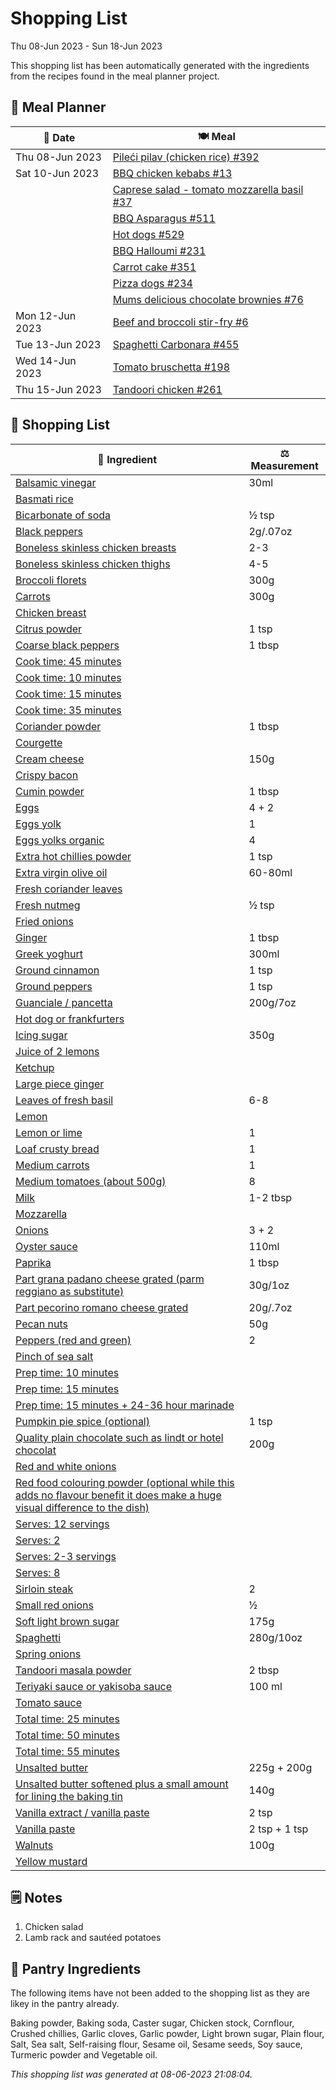 # Shopping List

Thu 08-Jun 2023 - Sun 18-Jun 2023

This shopping list has been automatically generated with the ingredients from the recipes found in the meal planner project.

## 📅 Meal Planner

|📅 Date| 🍽️ Meal|
|----|----|
|Thu 08-Jun 2023|[Pileći pilav (chicken rice) #392](https://github.com/jcallaghan/The-Cookbook/issues/392)|
|Sat 10-Jun 2023|[BBQ chicken kebabs #13](https://github.com/jcallaghan/The-Cookbook/issues/13)|
||[Caprese salad - tomato mozzarella basil #37](https://github.com/jcallaghan/The-Cookbook/issues/37)|
||[BBQ Asparagus #511](https://github.com/jcallaghan/The-Cookbook/issues/511)|
||[Hot dogs #529](https://github.com/jcallaghan/The-Cookbook/issues/529)|
||[BBQ Halloumi #231](https://github.com/jcallaghan/The-Cookbook/issues/231)|
||[Carrot cake #351](https://github.com/jcallaghan/The-Cookbook/issues/351)|
||[Pizza dogs #234](https://github.com/jcallaghan/The-Cookbook/issues/234)|
||[Mums delicious chocolate brownies #76](https://github.com/jcallaghan/The-Cookbook/issues/76)|
|Mon 12-Jun 2023|[Beef and broccoli stir-fry #6](https://github.com/jcallaghan/The-Cookbook/issues/6)|
|Tue 13-Jun 2023|[Spaghetti Carbonara #455](https://github.com/jcallaghan/The-Cookbook/issues/455)|
|Wed 14-Jun 2023|[Tomato bruschetta #198](https://github.com/jcallaghan/The-Cookbook/issues/198)|
|Thu 15-Jun 2023|[Tandoori chicken #261](https://github.com/jcallaghan/The-Cookbook/issues/261)|

## 🛒 Shopping List

| 🍌 Ingredient| ⚖️ Measurement|
|----------|-----------|
|[Balsamic vinegar](https://www.sainsburys.co.uk/gol-ui/SearchResults/Balsamic%20vinegar)|30ml|
|[Basmati rice](https://www.sainsburys.co.uk/gol-ui/SearchResults/Basmati%20rice)||
|[Bicarbonate of soda](https://www.sainsburys.co.uk/gol-ui/SearchResults/Bicarbonate%20of%20soda)|½ tsp|
|[Black peppers](https://www.sainsburys.co.uk/gol-ui/SearchResults/Black%20peppers)|2g/.07oz|
|[Boneless skinless chicken breasts](https://www.sainsburys.co.uk/gol-ui/SearchResults/Boneless%20skinless%20chicken%20breasts)|2-3|
|[Boneless skinless chicken thighs](https://www.sainsburys.co.uk/gol-ui/SearchResults/Boneless%20skinless%20chicken%20thighs)|4-5|
|[Broccoli florets](https://www.sainsburys.co.uk/gol-ui/SearchResults/Broccoli%20florets)|300g|
|[Carrots](https://www.sainsburys.co.uk/gol-ui/SearchResults/Carrots)|300g|
|[Chicken breast](https://www.sainsburys.co.uk/gol-ui/SearchResults/Chicken%20breast)||
|[Citrus powder](https://www.sainsburys.co.uk/gol-ui/SearchResults/Citrus%20powder)|1 tsp|
|[Coarse black peppers](https://www.sainsburys.co.uk/gol-ui/SearchResults/Coarse%20black%20peppers)|1 tbsp|
|[Cook time:  45 minutes](https://www.sainsburys.co.uk/gol-ui/SearchResults/Cook%20time:%20%2045%20minutes)||
|[Cook time: 10 minutes](https://www.sainsburys.co.uk/gol-ui/SearchResults/Cook%20time:%2010%20minutes)||
|[Cook time: 15 minutes](https://www.sainsburys.co.uk/gol-ui/SearchResults/Cook%20time:%2015%20minutes)||
|[Cook time: 35 minutes](https://www.sainsburys.co.uk/gol-ui/SearchResults/Cook%20time:%2035%20minutes)||
|[Coriander powder](https://www.sainsburys.co.uk/gol-ui/SearchResults/Coriander%20powder)|1 tbsp|
|[Courgette](https://www.sainsburys.co.uk/gol-ui/SearchResults/Courgette)||
|[Cream cheese](https://www.sainsburys.co.uk/gol-ui/SearchResults/Cream%20cheese)|150g|
|[Crispy bacon](https://www.sainsburys.co.uk/gol-ui/SearchResults/Crispy%20bacon)||
|[Cumin powder](https://www.sainsburys.co.uk/gol-ui/SearchResults/Cumin%20powder)|1 tbsp|
|[Eggs](https://www.sainsburys.co.uk/gol-ui/SearchResults/Eggs)|4 + 2|
|[Eggs yolk](https://www.sainsburys.co.uk/gol-ui/SearchResults/Eggs%20yolk)|1|
|[Eggs yolks organic](https://www.sainsburys.co.uk/gol-ui/SearchResults/Eggs%20yolks%20organic)|4|
|[Extra hot chillies powder](https://www.sainsburys.co.uk/gol-ui/SearchResults/Extra%20hot%20chillies%20powder)|1 tsp|
|[Extra virgin olive oil](https://www.sainsburys.co.uk/gol-ui/SearchResults/Extra%20virgin%20olive%20oil)|60-80ml|
|[Fresh coriander leaves](https://www.sainsburys.co.uk/gol-ui/SearchResults/Fresh%20coriander%20leaves)||
|[Fresh nutmeg](https://www.sainsburys.co.uk/gol-ui/SearchResults/Fresh%20nutmeg)|½ tsp|
|[Fried onions](https://www.sainsburys.co.uk/gol-ui/SearchResults/Fried%20onions)||
|[Ginger](https://www.sainsburys.co.uk/gol-ui/SearchResults/Ginger)|1 tbsp|
|[Greek yoghurt](https://www.sainsburys.co.uk/gol-ui/SearchResults/Greek%20yoghurt)|300ml|
|[Ground cinnamon](https://www.sainsburys.co.uk/gol-ui/SearchResults/Ground%20cinnamon)|1 tsp|
|[Ground peppers](https://www.sainsburys.co.uk/gol-ui/SearchResults/Ground%20peppers)|1 tsp|
|[Guanciale / pancetta](https://www.sainsburys.co.uk/gol-ui/SearchResults/Guanciale%20/%20pancetta)|200g/7oz|
|[Hot dog or frankfurters](https://www.sainsburys.co.uk/gol-ui/SearchResults/Hot%20dog%20or%20frankfurters)||
|[Icing sugar](https://www.sainsburys.co.uk/gol-ui/SearchResults/Icing%20sugar)|350g|
|[Juice of 2 lemons](https://www.sainsburys.co.uk/gol-ui/SearchResults/Juice%20of%202%20lemons)||
|[Ketchup](https://www.sainsburys.co.uk/gol-ui/SearchResults/Ketchup)||
|[Large piece ginger](https://www.sainsburys.co.uk/gol-ui/SearchResults/Large%20piece%20ginger)||
|[Leaves of fresh basil](https://www.sainsburys.co.uk/gol-ui/SearchResults/Leaves%20of%20fresh%20basil)|6-8|
|[Lemon](https://www.sainsburys.co.uk/gol-ui/SearchResults/Lemon)||
|[Lemon or lime](https://www.sainsburys.co.uk/gol-ui/SearchResults/Lemon%20or%20lime)|1|
|[Loaf crusty bread](https://www.sainsburys.co.uk/gol-ui/SearchResults/Loaf%20crusty%20bread)|1|
|[Medium carrots](https://www.sainsburys.co.uk/gol-ui/SearchResults/Medium%20carrots)|1|
|[Medium tomatoes (about 500g)](https://www.sainsburys.co.uk/gol-ui/SearchResults/Medium%20tomatoes%20(about%20500g))|8|
|[Milk](https://www.sainsburys.co.uk/gol-ui/SearchResults/Milk)|1-2 tbsp|
|[Mozzarella](https://www.sainsburys.co.uk/gol-ui/SearchResults/Mozzarella)||
|[Onions](https://www.sainsburys.co.uk/gol-ui/SearchResults/Onions)|3 + 2|
|[Oyster sauce](https://www.sainsburys.co.uk/gol-ui/SearchResults/Oyster%20sauce)|110ml|
|[Paprika](https://www.sainsburys.co.uk/gol-ui/SearchResults/Paprika)|1 tbsp|
|[Part grana padano cheese grated (parm reggiano as substitute)](https://www.sainsburys.co.uk/gol-ui/SearchResults/Part%20grana%20padano%20cheese%20grated%20(parm%20reggiano%20as%20substitute))|30g/1oz|
|[Part pecorino romano cheese grated](https://www.sainsburys.co.uk/gol-ui/SearchResults/Part%20pecorino%20romano%20cheese%20grated)|20g/.7oz|
|[Pecan nuts](https://www.sainsburys.co.uk/gol-ui/SearchResults/Pecan%20nuts)|50g|
|[Peppers (red and green)](https://www.sainsburys.co.uk/gol-ui/SearchResults/Peppers%20(red%20and%20green))|2|
|[Pinch of sea salt](https://www.sainsburys.co.uk/gol-ui/SearchResults/Pinch%20of%20sea%20salt)||
|[Prep time: 10 minutes](https://www.sainsburys.co.uk/gol-ui/SearchResults/Prep%20time:%2010%20minutes)||
|[Prep time: 15 minutes](https://www.sainsburys.co.uk/gol-ui/SearchResults/Prep%20time:%2015%20minutes)||
|[Prep time: 15 minutes + 24-36 hour marinade](https://www.sainsburys.co.uk/gol-ui/SearchResults/Prep%20time:%2015%20minutes%20+%2024-36%20hour%20marinade)||
|[Pumpkin pie spice (optional)](https://www.sainsburys.co.uk/gol-ui/SearchResults/Pumpkin%20pie%20spice%20(optional))|1 tsp|
|[Quality plain chocolate such as lindt or hotel chocolat](https://www.sainsburys.co.uk/gol-ui/SearchResults/Quality%20plain%20chocolate%20such%20as%20lindt%20or%20hotel%20chocolat)|200g|
|[Red and white onions](https://www.sainsburys.co.uk/gol-ui/SearchResults/Red%20and%20white%20onions)||
|[Red food colouring powder (optional while this adds no flavour benefit it does make a huge visual difference to the dish)](https://www.sainsburys.co.uk/gol-ui/SearchResults/Red%20food%20colouring%20powder%20(optional%20while%20this%20adds%20no%20flavour%20benefit%20it%20does%20make%20a%20huge%20visual%20difference%20to%20the%20dish))||
|[Serves: 12 servings](https://www.sainsburys.co.uk/gol-ui/SearchResults/Serves:%2012%20servings)||
|[Serves: 2](https://www.sainsburys.co.uk/gol-ui/SearchResults/Serves:%202)||
|[Serves: 2-3 servings](https://www.sainsburys.co.uk/gol-ui/SearchResults/Serves:%202-3%20servings)||
|[Serves: 8](https://www.sainsburys.co.uk/gol-ui/SearchResults/Serves:%208)||
|[Sirloin steak](https://www.sainsburys.co.uk/gol-ui/SearchResults/Sirloin%20steak)|2|
|[Small red onions](https://www.sainsburys.co.uk/gol-ui/SearchResults/Small%20red%20onions)|½|
|[Soft light brown sugar](https://www.sainsburys.co.uk/gol-ui/SearchResults/Soft%20light%20brown%20sugar)|175g|
|[Spaghetti](https://www.sainsburys.co.uk/gol-ui/SearchResults/Spaghetti)|280g/10oz|
|[Spring onions](https://www.sainsburys.co.uk/gol-ui/SearchResults/Spring%20onions)||
|[Tandoori masala powder](https://www.sainsburys.co.uk/gol-ui/SearchResults/Tandoori%20masala%20powder)|2 tbsp|
|[Teriyaki sauce or yakisoba sauce](https://www.sainsburys.co.uk/gol-ui/SearchResults/Teriyaki%20sauce%20or%20yakisoba%20sauce)|100 ml|
|[Tomato sauce](https://www.sainsburys.co.uk/gol-ui/SearchResults/Tomato%20sauce)||
|[Total time: 25 minutes](https://www.sainsburys.co.uk/gol-ui/SearchResults/Total%20time:%2025%20minutes)||
|[Total time: 50 minutes](https://www.sainsburys.co.uk/gol-ui/SearchResults/Total%20time:%2050%20minutes)||
|[Total time: 55 minutes](https://www.sainsburys.co.uk/gol-ui/SearchResults/Total%20time:%2055%20minutes)||
|[Unsalted butter](https://www.sainsburys.co.uk/gol-ui/SearchResults/Unsalted%20butter)|225g + 200g|
|[Unsalted butter softened plus a small amount for lining the baking tin](https://www.sainsburys.co.uk/gol-ui/SearchResults/Unsalted%20butter%20softened%20plus%20a%20small%20amount%20for%20lining%20the%20baking%20tin)|140g|
|[Vanilla extract / vanilla paste](https://www.sainsburys.co.uk/gol-ui/SearchResults/Vanilla%20extract%20/%20vanilla%20paste)|2 tsp|
|[Vanilla paste](https://www.sainsburys.co.uk/gol-ui/SearchResults/Vanilla%20paste)|2 tsp + 1 tsp|
|[Walnuts](https://www.sainsburys.co.uk/gol-ui/SearchResults/Walnuts)|100g|
|[Yellow mustard](https://www.sainsburys.co.uk/gol-ui/SearchResults/Yellow%20mustard)||

## 🗒️ Notes

1. Chicken salad
1. Lamb rack and sautéed potatoes

## 🏪 Pantry Ingredients

The following items have not been added to the shopping list as they are likey in the pantry already.

Baking powder, Baking soda, Caster sugar, Chicken stock, Cornflour, Crushed chillies, Garlic cloves, Garlic powder, Light brown sugar, Plain flour, Salt, Sea salt, Self-raising flour, Sesame oil, Sesame seeds, Soy sauce, Turmeric powder and Vegetable oil.


_This shopping list was generated at 08-06-2023 21:08:04._